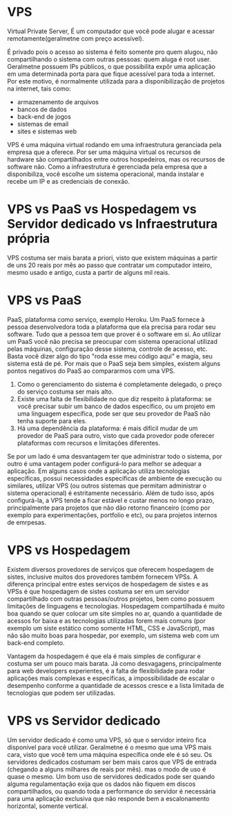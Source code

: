 # VPS

Virtual Private Server, É um computador que você pode alugar e acessar remotamente(geralmetne com preço acessível).

É privado pois o acesso ao sistema é feito somente pro quem alugou, não compartilhando o sistema com outras pessoas: quem aluga é root user.
Geralmetne possuem IPs públicos, o que possibilita expôr uma aplicação em uma determinada porta para que fique acessível para toda a internet. Por este motivo, é normalmente utilizada para a disponibilização de projetos na internet, tais como:

- armazenamento de arquivos
- bancos de dados
- back-end de jogos
- sistemas de email
- sites e sistemas web

VPS é uma máquina virtual rodando em uma infraestrutura geranciada pela empresa que a oferece. Por ser uma máquina virtual os recursos de hardware são compartilhados entre outros hospedeiros, mas os recursos de software não. Como a infraestrutura é gerenciada pela empresa que a disponibiliza, você escolhe um sistema operacional, manda instalar e recebe um IP e as credenciais de conexão.

# VPS vs PaaS vs Hospedagem vs Servidor dedicado vs Infraestrutura própria

VPS costuma ser mais barata a priori, visto que existem máquinas a partir de uns 20 reais por mês ao passo que contratar um computador inteiro, mesmo usado e antigo, custa a partir de alguns mil reais.

# VPS vs PaaS

PaaS, plataforma como serviço, exemplo Heroku. Um PaaS fornece à pessoa desenvolvedora toda a plataforma que ela precisa para rodar seu software. Tudo que a pessoa tem que prover é o software em si. Ao utilizar um PaaS você não precisa se preocupar com sistema operacional utilizad pelas máquinas, configuração desse sistema, controle de acesso, etc. Basta você dizer algo do tipo "roda esse meu código aqui" e magia, seu sistema está de pé. Por mais que o PaaS seja bem simples, existem alguns pontos negativos do PaaS ao compararmos com uma VPS.

1. Como o gerenciamento do sistema é completamente delegado, o preço do serviço costuma ser mais alto.
2. Existe uma falta de flexibilidade no que diz respeito à plataforma: se você precisar subir um banco de dados específico, ou um projeto em uma linguagem específica, pode ser que seu provedor de PaaS não tenha suporte para eles.
3. Há uma dependência da plataforma: é mais difícil mudar de um provedor de PaaS para outro, visto que cada provedor pode oferecer plataformas com recursos e limitações diferentes.

Se por um lado é uma desvantagem ter que administrar todo o sistema, por outro é uma vantagem poder configurá-lo para melhor se adequar a aplicação. Em alguns casos onde a aplicação utiliza tecnologias específicas, possui necessidades específicas de ambiente de execução ou similares, utilizar VPS  (ou outros sistemas que permitam administrar o sistema operacional) é estritamente necessário. Além de tudo isso, após configurá-la, a VPS tende a ficar estável e custar menos no longo prazo, principalmente para projetos que não dão retorno financeiro (como por exemplo para experimentações, portfolio e etc), ou para projetos internos de emrpesas.

# VPS vs Hospedagem

Existem diversos provedores de serviços que oferecem hospedagem de sistes, inclusive muitos dos provedores também fornecem VPSs. A diferença principal entre estes serviços de hospedagem de sistes e as VPSs é que hospedagem de sistes costuma ser em um servidor compartilhado com outras pessoas/outros projetos, bem como possuem limitações de linguagens e tecnologias. Hospedagem compartilhada é muito boa quando se quer colocar um site simples no ar, quando a quantidade de acessos for baixa e as tecnologias utilizadas forem mais comuns (por exemplo um siste estático como somente HTML, CSS e JavaScript), mas não são muito boas para hospedar, por exemplo, um sistema web com um back-end completo.

Vantagem da hospedagem é que ela é mais simples de configurar e costuma ser um pouco mais barata. Já como desvagagens, principalmente para web developers experientes, é a falta de flexibilidade para rodar aplicações mais complexas e específicas, a impossibilidade de escalar o desempenho conforme a quantidade de acessos cresce e a lista limitada de tecnologias que podem ser utilizadas.

# VPS vs Servidor dedicado

Um servidor dedicado é como uma VPS, só que o servidor inteiro fica disponível para você utilizar. Geralmetne é o mesmo que uma VPS mais cara, visto que você tem uma máquina específica onde ele é só seu. Os servidores dedicados costumam ser bem mais caros que VPS de entrada (chegando a alguns milhares de reais por mês). mas o modo de uso é quase o mesmo. Um bom uso de servidores dedicados pode ser quando alguma regulamentação exija que os dados não fiquem em discos compartilhados, ou quando toda a performance do servidor é necessária para uma aplicação exclusiva que não responde bem a escalonamento horizontal, somente vertical.

